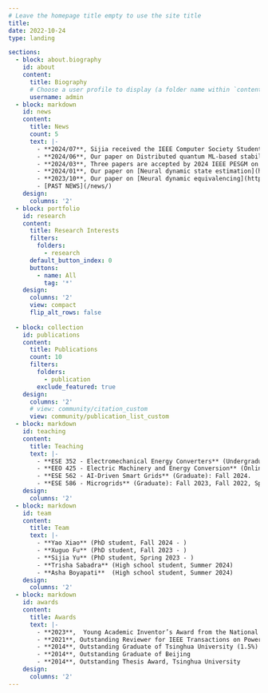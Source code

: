 ```yaml
---
# Leave the homepage title empty to use the site title
title:
date: 2022-10-24
type: landing

sections:
  - block: about.biography
    id: about
    content:
      title: Biography
      # Choose a user profile to display (a folder name within `content/authors/`)
      username: admin
  - block: markdown
    id: news
    content:
      title: News
      count: 5
      text: |-
        - **2024/07**, Sijia received the IEEE Computer Society Student Travel Grants to support her oral presentation at QCE24.
        - **2024/06**, Our paper on Distributed quantum ML-based stability assessment is accepted by 2024 IEEE International Conference on Quantum Computing and Engineering (QCE24).
        - **2024/03**, Three papers are accepted by 2024 IEEE PESGM on Learning-enabled runtime reachable dynamics, [Stochastic reachable dynamics](https://drive.google.com/file/d/1ReS7-4GYKV3YtYXAS4XCWtxg1swa8e9h/view), and [Adversarial-resilient quantum ML](https://drive.google.com/file/d/1Ra7rCYsL5ep-v9kdDYp8q8LKPzd_YN7W/view).
        - **2024/01**, Our paper on [Neural dynamic state estimation](https://ieeexplore.ieee.org/abstract/document/10457950) is accepted by IEEE Transactions on Industry Applications.
        - **2023/10**, Our paper on [Neural dynamic equivalencing](https://arxiv.org/pdf/2309.16950) is selected as the Top 5 in the 2023 CIGRE Next Generation Network (NGN) Paper Competition.
        - [PAST NEWS](/news/)
    design:
      columns: '2'
  - block: portfolio
    id: research
    content:
      title: Research Interests
      filters:
        folders:
          - research
      default_button_index: 0
      buttons:
        - name: All
          tag: '*'
    design:
      columns: '2'
      view: compact
      flip_alt_rows: false
  
  - block: collection
    id: publications
    content:
      title: Publications
      count: 10
      filters:
        folders:
          - publication
        exclude_featured: true
    design:
      columns: '2'
      # view: community/citation_custom
      view: community/publication_list_custom
  - block: markdown
    id: teaching
    content:
      title: Teaching
      text: |-
        - **ESE 352 - Electromechanical Energy Converters** (Undergraduate): Fall 2024, Fall 2023, Fall 2022.
        - **EEO 425 - Electric Machinery and Energy Conversion** (Online): Fall 2024, Fall 2023, Fall 2022.
        - **ESE 562 - AI-Driven Smart Grids** (Graduate): Fall 2024.
        - **ESE 586 - Microgrids** (Graduate): Fall 2023, Fall 2022, Spring 2022, Spring 2021.
    design:
      columns: '2'
  - block: markdown
    id: team
    content:
      title: Team
      text: |-
        - **Yao Xiao** (PhD student, Fall 2024 - )
        - **Xuguo Fu** (PhD student, Fall 2023 - )
        - **Sijia Yu** (PhD student, Spring 2023 - )
        - **Trisha Sabadra** (High school student, Summer 2024)
        - **Asha Boyapati**  (High school student, Summer 2024)
    design:
      columns: '2'
  - block: markdown
    id: awards
    content:
      title: Awards
      text: |-
        - **2023**,  Young Academic Inventor’s Award from the National Academy of Inventors (NAI) Stony Brook University Chapter, recognized for her ”fundamental work in quantum computing techniques for large-scale power system problems”
        - **2021**, Outstanding Reviewer for IEEE Transactions on Power Systems
        - **2014**, Outstanding Graduate of Tsinghua University (1.5%) 
        - **2014**, Outstanding Graduate of Beijing
        - **2014**, Outstanding Thesis Award, Tsinghua University
    design:
      columns: '2'
---
```

